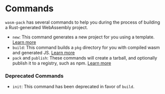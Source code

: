 # Commands

`wasm-pack` has several commands to help you during the process of building
a Rust-generated WebAssembly project.

- `new`: This command generates a new project for you using a template. [Learn more][new]
- `build`: This command builds a `pkg` directory for you with compiled wasm and generated JS. [Learn more][build]
- `pack` and `publish`: These commands will create a tarball, and optionally publish it to a registry, such as npm. [Learn more][pack-pub]

### Deprecated Commands

- `init`: This command has been deprecated in favor of `build`.

[new]: ./new.html
[build]: ./build.html
[pack-pub]: ./pack-and-publish.html
